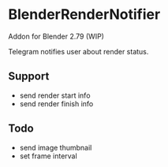 # BlenderRenderNotifier

Addon for Blender 2.79 (WIP)

Telegram notifies user about render status.

## Support

* send render start info
* send render finish info


## Todo

* send image thumbnail
* set frame interval
